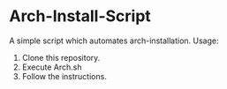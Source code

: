 # Arch-Install-Script
A simple script which automates arch-installation.
Usage:
1. Clone this repository.
2. Execute Arch.sh
3. Follow the instructions.
